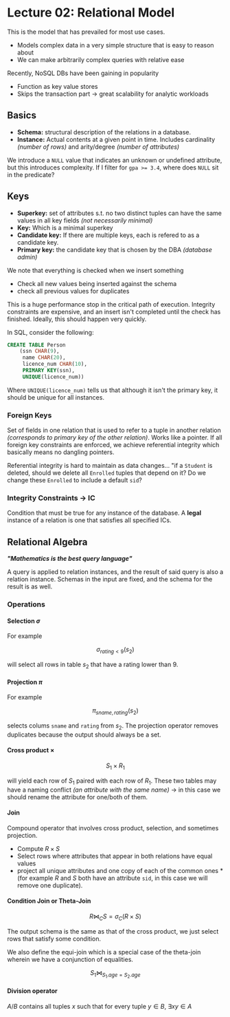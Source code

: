 # Lecture 02: Relational Model

This is the model that has prevailed for most use cases.

- Models complex data in a very simple structure that is easy to reason about
- We can make arbitrarily complex queries with relative ease

Recently, NoSQL DBs have been gaining in popularity

- Function as key value stores
- Skips the transaction part -> great scalability for analytic workloads

## Basics

- **Schema:** structural description of the relations in a database.
- **Instance:** Actual contents at a given point in time. Includes
cardinality *(number of rows)* and arity/degree *(number of attributes)*

We introduce a `NULL` value that indicates an unknown or undefined attribute,
but this introduces complexity. If I filter for `gpa >= 3.4`, where does `NULL`
sit in the predicate?

## Keys

- **Superkey:** set of attributes s.t. no two distinct tuples can have the same
values in all key fields *(not necessarily minimal)*
- **Key:** Which is a minimal superkey
- **Candidate key:** If there are multiple keys, each is refered to as a 
candidate key.
- **Primary key:** the candidate key that is chosen by the DBA *(database 
admin)*

We note that everything is checked when we insert something

- Check all new values being inserted against the schema
- check all previous values for duplicates

This is a huge performance stop in the critical path of execution. Integrity
constraints are expensive, and an insert isn't completed until the check has
finished. Ideally, this should happen very quickly.

In SQL, consider the following:

```sql
CREATE TABLE Person
    (ssn CHAR(9),
     name CHAR(20),
     licence_num CHAR(10),
     PRIMARY KEY(ssn),
     UNIQUE(licence_num))
```

Where `UNIQUE(licence_num)` tells us that although it isn't the primary key, it
should be unique for all instances.

### Foreign Keys

Set of fields in one relation that is used to refer to a tuple in another 
relation *(corresponds to primary key of the other relation)*. Works like a
pointer. If all foreign key constraints are enforced, we achieve referential
integrity which basically means no dangling pointers.

Referential integrity is hard to maintain as data changes... "if a `Student` is
deleted, should we delete all `Enrolled` tuples that depend on it? Do we change
these `Enrolled` to include a default `sid`?

### Integrity Constraints -> IC
 
Condition that must be true for any instance of the database. A **legal** 
instance of a relation is one that satisfies all specified ICs.

## Relational Algebra

***"Mathematics is the best query language"***

A query is applied to relation instances, and the result of said query is also
a relation instance. Schemas in the input are fixed, and the schema for the
result is as well.

### Operations

#### Selection $\sigma$

For example

$$
\sigma_{rating < 9}(s_2)
$$

will select all rows in table $s_2$ that have a rating lower than 9.

#### Projection $\pi$

For example

$$
\pi_{sname, rating}(s_2)
$$

selects colums `sname` and `rating` from $s_2$. The projection operator removes 
duplicates because the output should always be a set.

#### Cross product $\times$

$$
S_1 \times R_1
$$

will yield each row of $S_1$ paired with each row of $R_1$. These two tables
may have a naming conflict *(an attribute with the same name)* -> in this case
we should rename the attribute for one/both of them.

#### Join

Compound operator that involves cross product, selection, and sometimes 
projection.

- Compute $R \times S$
- Select rows where attributes that appear in both relations have equal values
- project all unique attributes and one copy of each of the common ones *(for
example $R$ and $S$ both have an attribute `sid`, in this case we will remove
one duplicate).

#### Condition Join or Theta-Join

$$
R \bowtie_C S = \sigma_C (R \times S)
$$

The output schema is the same as that of the cross product, we just select rows
that satisfy some condition.

We also define the equi-join which is a special case of the theta-join wherein
we have a conjunction of equalities.

$$
S_1 \bowtie_{S_1.age = S_2.age}
$$

#### Division operator

$A / B$ contains all tuples $x$ such that for every tuple $y \in B$, 
$\exists xy \in A$


